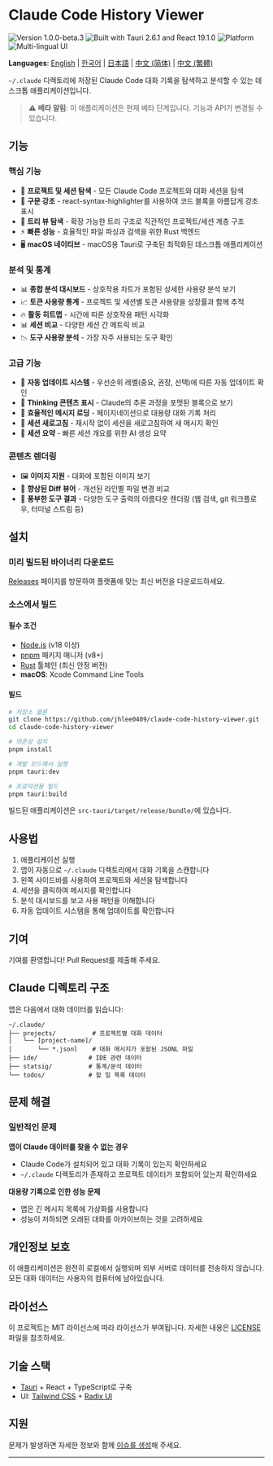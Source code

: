 # Claude Code History Viewer

<p style="center">
  <img src="https://img.shields.io/badge/Version-1.0.0--beta.3-orange.svg" alt="Version 1.0.0-beta.3" />
  <img src="https://img.shields.io/badge/Built%20with-Tauri%202.6.1%20+%20React%2019.1.0-blue.svg" alt="Built with Tauri 2.6.1 and React 19.1.0" />
  <img src="https://img.shields.io/badge/Platform-macOS-lightgrey.svg" alt="Platform" />
  <img src="https://img.shields.io/badge/Languages-Multi--lingual-blueviolet.svg" alt="Multi-lingual UI" />
</p>

**Languages**: [English](README.md) | [한국어](README.ko.md) | [日本語](README.ja.md) | [中文 (简体)](README.zh-CN.md) | [中文 (繁體)](README.zh-TW.md)

`~/.claude` 디렉토리에 저장된 Claude Code 대화 기록을 탐색하고 분석할 수 있는 데스크톱 애플리케이션입니다.

> ⚠️ **베타 알림**: 이 애플리케이션은 현재 베타 단계입니다. 기능과 API가 변경될 수 있습니다.

## 기능

### 핵심 기능

- 📁 **프로젝트 및 세션 탐색** - 모든 Claude Code 프로젝트와 대화 세션을 탐색
- 🎨 **구문 강조** - react-syntax-highlighter를 사용하여 코드 블록을 아름답게 강조 표시
- 🌲 **트리 뷰 탐색** - 확장 가능한 트리 구조로 직관적인 프로젝트/세션 계층 구조
- ⚡ **빠른 성능** - 효율적인 파일 파싱과 검색을 위한 Rust 백엔드
- 🖥️ **macOS 네이티브** - macOS용 Tauri로 구축된 최적화된 데스크톱 애플리케이션

### 분석 및 통계

- 📊 **종합 분석 대시보드** - 상호작용 차트가 포함된 상세한 사용량 분석 보기
- 📈 **토큰 사용량 통계** - 프로젝트 및 세션별 토큰 사용량을 성장률과 함께 추적
- 🔥 **활동 히트맵** - 시간에 따른 상호작용 패턴 시각화
- 📊 **세션 비교** - 다양한 세션 간 메트릭 비교
- 📉 **도구 사용량 분석** - 가장 자주 사용되는 도구 확인

### 고급 기능

- 🔄 **자동 업데이트 시스템** - 우선순위 레벨(중요, 권장, 선택)에 따른 자동 업데이트 확인
- 💭 **Thinking 콘텐츠 표시** - Claude의 추론 과정을 포맷된 블록으로 보기
- 📃 **효율적인 메시지 로딩** - 페이지네이션으로 대용량 대화 기록 처리
- 🔄 **세션 새로고침** - 재시작 없이 세션을 새로고침하여 새 메시지 확인
- 📝 **세션 요약** - 빠른 세션 개요를 위한 AI 생성 요약

### 콘텐츠 렌더링

- 🖼️ **이미지 지원** - 대화에 포함된 이미지 보기
- 📝 **향상된 Diff 뷰어** - 개선된 라인별 파일 변경 비교
- 🚀 **풍부한 도구 결과** - 다양한 도구 출력의 아름다운 렌더링 (웹 검색, git 워크플로우, 터미널 스트림 등)

## 설치

### 미리 빌드된 바이너리 다운로드

[Releases](https://github.com/jhlee0409/claude-code-history-viewer/releases) 페이지를 방문하여 플랫폼에 맞는 최신 버전을 다운로드하세요.

### 소스에서 빌드

#### 필수 조건

- [Node.js](https://nodejs.org/) (v18 이상)
- [pnpm](https://pnpm.io/) 패키지 매니저 (v8+)
- [Rust](https://www.rust-lang.org/) 툴체인 (최신 안정 버전)
- **macOS**: Xcode Command Line Tools

#### 빌드

```bash
# 저장소 클론
git clone https://github.com/jhlee0409/claude-code-history-viewer.git
cd claude-code-history-viewer

# 의존성 설치
pnpm install

# 개발 모드에서 실행
pnpm tauri:dev

# 프로덕션용 빌드
pnpm tauri:build
```

빌드된 애플리케이션은 `src-tauri/target/release/bundle/`에 있습니다.

## 사용법

1. 애플리케이션 실행
2. 앱이 자동으로 `~/.claude` 디렉토리에서 대화 기록을 스캔합니다
3. 왼쪽 사이드바를 사용하여 프로젝트와 세션을 탐색합니다
4. 세션을 클릭하여 메시지를 확인합니다
5. 분석 대시보드를 보고 사용 패턴을 이해합니다
6. 자동 업데이트 시스템을 통해 업데이트를 확인합니다

## 기여

기여를 환영합니다! Pull Request를 제출해 주세요.

## Claude 디렉토리 구조

앱은 다음에서 대화 데이터를 읽습니다:

```text
~/.claude/
├── projects/          # 프로젝트별 대화 데이터
│   └── [project-name]/
│       └── *.jsonl    # 대화 메시지가 포함된 JSONL 파일
├── ide/              # IDE 관련 데이터
├── statsig/          # 통계/분석 데이터
└── todos/            # 할 일 목록 데이터
```

## 문제 해결

### 일반적인 문제

**앱이 Claude 데이터를 찾을 수 없는 경우**

- Claude Code가 설치되어 있고 대화 기록이 있는지 확인하세요
- `~/.claude` 디렉토리가 존재하고 프로젝트 데이터가 포함되어 있는지 확인하세요

**대용량 기록으로 인한 성능 문제**

- 앱은 긴 메시지 목록에 가상화를 사용합니다
- 성능이 저하되면 오래된 대화를 아카이브하는 것을 고려하세요

## 개인정보 보호

이 애플리케이션은 완전히 로컬에서 실행되며 외부 서버로 데이터를 전송하지 않습니다. 모든 대화 데이터는 사용자의 컴퓨터에 남아있습니다.

## 라이선스

이 프로젝트는 MIT 라이선스에 따라 라이선스가 부여됩니다. 자세한 내용은 [LICENSE](LICENSE) 파일을 참조하세요.

## 기술 스택

- [Tauri](https://tauri.app/) + React + TypeScript로 구축
- UI: [Tailwind CSS](https://tailwindcss.com/) + [Radix UI](https://www.radix-ui.com/)

## 지원

문제가 발생하면 자세한 정보와 함께 [이슈를 생성](https://github.com/jhlee0409/claude-code-history-viewer/issues)해 주세요.

---
